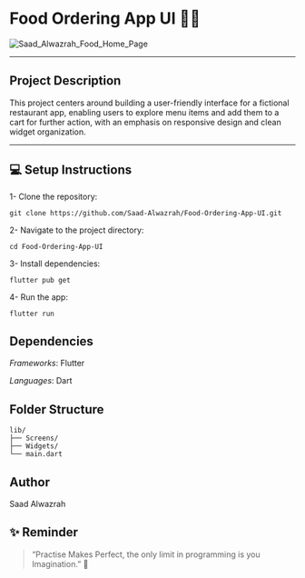 # Food Ordering App UI 🍔📱

![Saad_Alwazrah_Food_Home_Page](https://github.com/user-attachments/assets/61a37e1a-6b82-4fb5-9e37-a51f82907d77)
     

---

## Project Description

This project centers around building a user-friendly interface for a fictional restaurant app, enabling users to explore menu items and add them to a cart for further action, with an emphasis on responsive design and clean widget organization.


---


## 💻 Setup Instructions

1- Clone the repository:

  ```
  git clone https://github.com/Saad-Alwazrah/Food-Ordering-App-UI.git
  ```

2- Navigate to the project directory:

   ```
   cd Food-Ordering-App-UI
   ```

3- Install dependencies:

   ```
   flutter pub get
   ```

4- Run the app:

   ```
   flutter run
   ```

## Dependencies 

  *Frameworks*: Flutter

  
  *Languages*:  Dart


## Folder Structure

    lib/
    ├── Screens/
    ├── Widgets/
    └── main.dart

## Author 

Saad Alwazrah


## ✨ Reminder

> “Practise Makes Perfect, the only limit in programming is you Imagination.” 🚀
